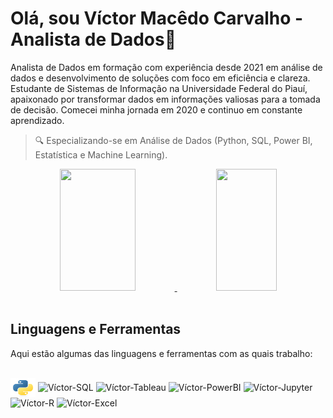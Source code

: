 # Olá, sou Víctor Macêdo Carvalho - Analista de Dados👋

Analista de Dados em formação com experiência desde 2021 em análise de dados e desenvolvimento de soluções com foco em eficiência e clareza. Estudante de Sistemas de Informação na Universidade Federal do Piauí, apaixonado por transformar dados em informações valiosas para a tomada de decisão. Comecei minha jornada em 2020 e continuo em constante aprendizado.

> 🔍 Especializando-se em Análise de Dados (Python, SQL, Power BI, Estatística e Machine Learning).

<div align="center">
  <a href="https://github.com/nomevict">
    <img width="49%" height="195px" src="https://github-readme-stats.vercel.app/api?username=nomevict&show_icons=true&theme=dark" />
    <img width="44%" height="195px" src="https://github-readme-stats.vercel.app/api/top-langs/?username=nomevict&hide_progress=true&theme=dark" /> 
  </a>
</div>

<br>

## Linguagens e Ferramentas

Aqui estão algumas das linguagens e ferramentas com as quais trabalho:

<div style="display: inline_block"><br>
  <img align="center" alt="Víctor-Python" height="30" width="40" src="https://raw.githubusercontent.com/devicons/devicon/master/icons/python/python-original.svg">
  <img align="center" alt="Víctor-SQL" height="30" width="40" src="https://cdn.jsdelivr.net/gh/devicons/devicon/icons/mysql/mysql-original.svg">
  <img align="center" alt="Víctor-Tableau" height="30" width="40" src="https://raw.githubusercontent.com/devicons/devicon/master/icons/tableau/tableau-original.svg">
  <img align="center" alt="Víctor-PowerBI" height="30" width="40" src="https://raw.githubusercontent.com/devicons/devicon/master/icons/powerbi/powerbi-original.svg">
  <img align="center" alt="Víctor-Jupyter" height="30" width="40" src="https://cdn.jsdelivr.net/gh/devicons/devicon/icons/jupyter/jupyter-original.svg">
  <img align="center" alt="Víctor-R" height="30" width="40" src="https://cdn.jsdelivr.net/gh/devicons/devicon/icons/r/r-original.svg">
  <img align="center" alt="Víctor-Excel" height="30" width="40" src="https://upload.wikimedia.org/wikipedia/commons/8/86/Microsoft_Excel_2013_logo.svg">   
</div>
